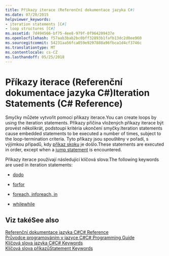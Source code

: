 ```yaml
---
title: Příkazy iterace (Referenční dokumentace jazyka C#)
ms.date: 07/20/2015
helpviewer_keywords:
- iteration statements [C#]
- loop structures [C#]
ms.assetid: 7d494566-bf75-4ee8-979f-0f964209437e
ms.openlocfilehash: f57aab3bab2bc0bff32893b1fafb13dc2d0ee960
ms.sourcegitcommit: 54231aa56fca059e9297888a96fbca1d4cf3746c
ms.translationtype: MT
ms.contentlocale: cs-CZ
ms.lasthandoff: 05/25/2018
---
```

# <a name="iteration-statements-c-reference"></a><span data-ttu-id="aa672-102">Příkazy iterace (Referenční dokumentace jazyka C#)</span><span class="sxs-lookup"><span data-stu-id="aa672-102">Iteration Statements (C# Reference)</span></span>

<span data-ttu-id="aa672-103">Smyčky můžete vytvořit pomocí příkazy iterace.</span><span class="sxs-lookup"><span data-stu-id="aa672-103">You can create loops by using the iteration statements.</span></span> <span data-ttu-id="aa672-104">Příkazy příčina vložených příkazy iterace být provést několikrát, podstoupí kritéria ukončení smyčky.</span><span class="sxs-lookup"><span data-stu-id="aa672-104">Iteration statements cause embedded statements to be executed a number of times, subject to the loop-termination criteria.</span></span> <span data-ttu-id="aa672-105">Tyto příkazy jsou spouštěny v pořadí, s výjimkou případů, kdy [příkaz skoku](../../../csharp/language-reference/keywords/jump-statements.md) je došlo.</span><span class="sxs-lookup"><span data-stu-id="aa672-105">These statements are executed in order, except when a [jump statement](../../../csharp/language-reference/keywords/jump-statements.md) is encountered.</span></span>

<span data-ttu-id="aa672-106">Příkazy iterace používají následující klíčová slova:</span><span class="sxs-lookup"><span data-stu-id="aa672-106">The following keywords are used in iteration statements:</span></span>

- [<span data-ttu-id="aa672-107">do</span><span class="sxs-lookup"><span data-stu-id="aa672-107">do</span></span>](do.md)

- [<span data-ttu-id="aa672-108">for</span><span class="sxs-lookup"><span data-stu-id="aa672-108">for</span></span>](for.md)

- [<span data-ttu-id="aa672-109">foreach, in</span><span class="sxs-lookup"><span data-stu-id="aa672-109">foreach, in</span></span>](foreach-in.md)

- [<span data-ttu-id="aa672-110">while</span><span class="sxs-lookup"><span data-stu-id="aa672-110">while</span></span>](while.md)

## <a name="see-also"></a><span data-ttu-id="aa672-111">Viz také</span><span class="sxs-lookup"><span data-stu-id="aa672-111">See also</span></span>
 [<span data-ttu-id="aa672-112">Referenční dokumentace jazyka C#</span><span class="sxs-lookup"><span data-stu-id="aa672-112">C# Reference</span></span>](../index.md)  
 [<span data-ttu-id="aa672-113">Průvodce programováním v jazyce C#</span><span class="sxs-lookup"><span data-stu-id="aa672-113">C# Programming Guide</span></span>](../../programming-guide/index.md)  
 [<span data-ttu-id="aa672-114">Klíčová slova jazyka C#</span><span class="sxs-lookup"><span data-stu-id="aa672-114">C# Keywords</span></span>](index.md)  
 [<span data-ttu-id="aa672-115">Klíčová slova příkazů</span><span class="sxs-lookup"><span data-stu-id="aa672-115">Statement Keywords</span></span>](statement-keywords.md)

